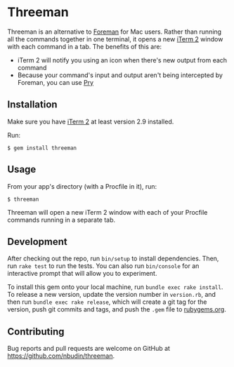 # Threeman

Threeman is an alternative to [Foreman](https://github.com/ddollar/foreman) for Mac users.  Rather than running all the commands together in one terminal, it opens a new [iTerm 2](https://www.iterm2.com) window with each command in a tab.  The benefits of this are:

* iTerm 2 will notify you using an icon when there's new output from each command
* Because your command's input and output aren't being intercepted by Foreman, you can use [Pry](http://pryrepl.org)

## Installation

Make sure you have [iTerm 2](https://www.iterm2.com/downloads.html) at least version 2.9 installed.

Run:

    $ gem install threeman

## Usage

From your app's directory (with a Procfile in it), run:

    $ threeman

Threeman will open a new iTerm 2 window with each of your Procfile commands running in a separate tab.

## Development

After checking out the repo, run `bin/setup` to install dependencies. Then, run `rake test` to run the tests. You can also run `bin/console` for an interactive prompt that will allow you to experiment.

To install this gem onto your local machine, run `bundle exec rake install`. To release a new version, update the version number in `version.rb`, and then run `bundle exec rake release`, which will create a git tag for the version, push git commits and tags, and push the `.gem` file to [rubygems.org](https://rubygems.org).

## Contributing

Bug reports and pull requests are welcome on GitHub at https://github.com/nbudin/threeman.

